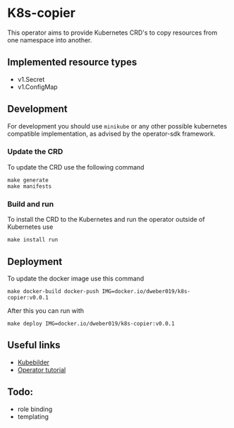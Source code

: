 # K8s-copier
This operator aims to provide Kubernetes CRD's to copy resources from one namespace into another.

## Implemented resource types
- v1.Secret
- v1.ConfigMap

## Development
For development you should use `minikube` or any other possible kubernetes compatible implementation, as advised by the operator-sdk framework.

### Update the CRD
To update the CRD use the following command
```
make generate
make manifests
```

### Build and run
To install the CRD to the Kubernetes and run the operator outside of Kubernetes use
```
make install run
```

## Deployment
To update the docker image use this command
```
make docker-build docker-push IMG=docker.io/dweber019/k8s-copier:v0.0.1
```
After this you can run with
```
make deploy IMG=docker.io/dweber019/k8s-copier:v0.0.1
```

## Useful links
- [Kubebilder](https://book.kubebuilder.io)
- [Operator tutorial](https://sdk.operatorframework.io/docs/building-operators/golang/tutorial/)

## Todo:
- role binding
- templating